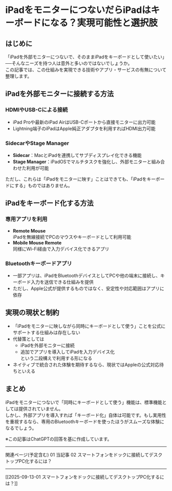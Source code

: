 # iPadをモニターにつないだらiPadはキーボードになる？実現可能性と選択肢

## はじめに
「iPadを外部モニターにつないで、そのままiPadをキーボードとして使いたい」──そんなニーズを持つ人は意外と多いのではないでしょうか。  
この記事では、この仕組みを実現できる技術やアプリ・サービスの有無について整理します。

## iPadを外部モニターに接続する方法
### HDMIやUSB-Cによる接続
- iPad Proや最新のiPad AirはUSB-Cポートから直接モニターに出力可能  
- Lightning端子のiPadはApple純正アダプタを利用すればHDMI出力可能  

### SidecarやStage Manager
- **Sidecar**：MacとiPadを連携してサブディスプレイ化できる機能  
- **Stage Manager**：iPadOSでマルチタスクを強化し、外部モニターと組み合わせた利用が可能  

ただし、これらは「iPadをモニターに映す」ことはできても、「iPadをキーボードにする」ものではありません。

## iPadをキーボード化する方法
### 専用アプリを利用
- **Remote Mouse**  
  iPadを無線接続でPCのマウスやキーボードとして利用可能  
- **Mobile Mouse Remote**  
  同様にWi-Fi経由で入力デバイス化できるアプリ  

### Bluetoothキーボードアプリ
- 一部アプリは、iPadをBluetoothデバイスとしてPCや他の端末に接続し、キーボード入力を送信できる仕組みを提供  
- ただし、Apple公式が提供するものではなく、安定性や対応範囲はアプリに依存  

## 実現の現状と制約
- 「iPadをモニターに映しながら同時にキーボードとして使う」ことを公式にサポートする仕組みは存在しない  
- 代替策としては  
  - iPadを外部モニターに接続  
  - 追加でアプリを導入してiPadを入力デバイス化  
  という二段構えで利用する形になる  
- ネイティブで統合された体験を期待するなら、現状ではAppleの公式対応待ちといえる  

## まとめ
iPadをモニターにつないで「同時にキーボードとして使う」機能は、標準機能としては提供されていません。  
しかし、外部アプリを導入すれば「キーボード化」自体は可能です。もし実用性を重視するなら、専用のBluetoothキーボードを使ったほうがスムーズな体験になるでしょう。

※この記事はChatGPTの回答を基に作成しています。

---

関連ページ(予定含む)
01 当記事
02 スマートフォンをドックに接続してデスクトップPC化するには？

---



[[2025-09-13-01 スマートフォンをドックに接続してデスクトップPC化するには？]]
